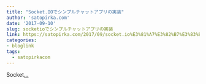 ```yaml
---
title: "Socket.IOでシンプルチャットアプリの実装"
author: 'satopirka.com'
date: '2017-09-10'
slug: socketioでシンプルチャットアプリの実装
link: https://satopirka.com/2017/09/socket.io%E3%81%A7%E3%82%B7%E3%83%B3%E3%83%97%E3%83%AB%E3%83%81%E3%83%A3%E3%83%83%E3%83%88%E3%82%A2%E3%83%97%E3%83%AA%E3%81%AE%E5%AE%9F%E8%A3%85/
categories:
- bloglink
tags:
  - satopirkacom
---
```


Socket[... <i class="fas fa-external-link-alt"></i>](https://satopirka.com/2017/09/socket.io%E3%81%A7%E3%82%B7%E3%83%B3%E3%83%97%E3%83%AB%E3%83%81%E3%83%A3%E3%83%83%E3%83%88%E3%82%A2%E3%83%97%E3%83%AA%E3%81%AE%E5%AE%9F%E8%A3%85/)

